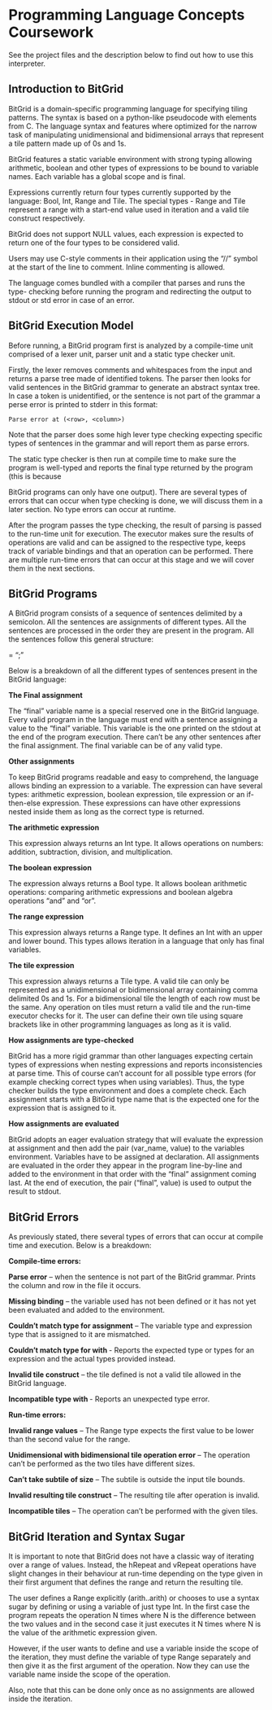 # Programming Language Concepts Coursework

See the project files and the description below to find out how to use this interpreter.

## Introduction to BitGrid

BitGrid is a domain-specific programming language for specifying tiling patterns.
The syntax is based on a python-like pseudocode with elements from C. The
language syntax and features where optimized for the narrow task of
manipulating unidimensional and bidimensional arrays that represent a tile
pattern made up of 0s and 1s.

BitGrid features a static variable environment with strong typing allowing
arithmetic, boolean and other types of expressions to be bound to variable
names. Each variable has a global scope and is final.

Expressions currently return four types currently supported by the language: Bool,
Int, Range and Tile. The special types - Range and Tile represent a range with a
start-end value used in iteration and a valid tile construct respectively.

BitGrid does not support NULL values, each expression is expected to return one
of the four types to be considered valid.

Users may use C-style comments in their application using the “//” symbol at the
start of the line to comment. Inline commenting is allowed.

The language comes bundled with a compiler that parses and runs the type-
checking before running the program and redirecting the output to stdout or std
error in case of an error.

## BitGrid Execution Model

Before running, a BitGrid program first is analyzed by a compile-time unit
comprised of a lexer unit, parser unit and a static type checker unit.

Firstly, the lexer removes comments and whitespaces from the input and returns
a parse tree made of identified tokens. The parser then looks for valid sentences
in the BitGrid grammar to generate an abstract syntax tree. In case a token is
unidentified, or the sentence is not part of the grammar a perse error is printed
to stderr in this format:

```
Parse error at (<row>, <column>)
```
Note that the parser does some high lever type checking expecting specific
types of sentences in the grammar and will report them as parse errors.

The static type checker is then run at compile time to make sure the program is
well-typed and reports the final type returned by the program (this is because


BitGrid programs can only have one output). There are several types of errors
that can occur when type checking is done, we will discuss them in a later
section. No type errors can occur at runtime.

After the program passes the type checking, the result of parsing is passed to
the run-time unit for execution. The executor makes sure the results of operations
are valid and can be assigned to the respective type, keeps track of variable
bindings and that an operation can be performed. There are multiple run-time
errors that can occur at this stage and we will cover them in the next sections.

## BitGrid Programs

A BitGrid program consists of a sequence of sentences delimited by a
semicolon. All the sentences are assignments of different types. All the
sentences are processed in the order they are present in the program. All the
sentences follow this general structure:

<Type> <variableName> = <sequence of operations returning the Type> “;”

Below is a breakdown of all the different types of sentences present in the
BitGrid language:

**The Final assignment**

The “final” variable name is a special reserved one in the BitGrid language.
Every valid program in the language must end with a sentence assigning a
value to the “final” variable. This variable is the one printed on the stdout at the
end of the program execution. There can’t be any other sentences after the
final assignment. The final variable can be of any valid type.

**Other assignments**

To keep BitGrid programs readable and easy to comprehend, the language
allows binding an expression to a variable. The expression can have several
types: arithmetic expression, boolean expression, tile expression or an if-then-else
expression. These expressions can have other expressions nested inside them as
long as the correct type is returned.

**The arithmetic expression**

This expression always returns an Int type. It allows operations on numbers:
addition, subtraction, division, and multiplication.

**The boolean expression**

The expression always returns a Bool type. It allows boolean arithmetic
operations: comparing arithmetic expressions and boolean algebra operations
“and” and “or”.

**The range expression**

This expression always returns a Range type. It defines an Int with an upper and
lower bound. This types allows iteration in a language that only has final
variables.


**The tile expression**

This expression always returns a Tile type. A valid tile can only be represented as
a unidimensional or bidimensional array containing comma delimited 0s and 1s.
For a bidimensional tile the length of each row must be the same. Any operation
on tiles must return a valid tile and the run-time executor checks for it. The user
can define their own tile using square brackets like in other programming
languages as long as it is valid.

**How assignments are type-checked**

BitGrid has a more rigid grammar than other languages expecting certain types
of expressions when nesting expressions and reports inconsistencies at parse
time. This of course can’t account for all possible type errors (for example
checking correct types when using variables). Thus, the type checker builds the
type environment and does a complete check. Each assignment starts with a
BitGrid type name that is the expected one for the expression that is assigned to
it.

**How assignments are evaluated**

BitGrid adopts an eager evaluation strategy that will evaluate the expression at
assignment and then add the pair (var_name, value) to the variables
environment. Variables have to be assigned at declaration. All assignments are
evaluated in the order they appear in the program line-by-line and added to
the environment in that order with the “final” assignment coming last. At the end
of execution, the pair (“final”, value) is used to output the result to stdout.

## BitGrid Errors

As previously stated, there several types of errors that can occur at compile time
and execution. Below is a breakdown:

**Compile-time errors:**

**Parse error** – when the sentence is not part of the BitGrid grammar. Prints the
column and row in the file it occurs.

**Missing binding** – the variable used has not been defined or it has not yet been
evaluated and added to the environment.

**Couldn’t match type for assignment** – The variable type and expression type
that is assigned to it are mismatched.


**Couldn’t match type <Type> for <Operation> with <Type>** - Reports the
expected type or types for an expression and the actual types provided
instead.

**Invalid tile construct** – the tile defined is not a valid tile allowed in the BitGrid
language.

**Incompatible type with <Type>** - Reports an unexpected type error.

**Run-time errors:**

**Invalid range values** – The Range type expects the first value to be lower than
the second value for the range.

**Unidimensional with bidimensional tile operation error** – The operation can’t be
performed as the two tiles have different sizes.

**Can’t take subtile of size** – The subtile is outside the input tile bounds.

**Invalid resulting tile construct** – The resulting tile after operation is invalid.

**Incompatible <Operation> tiles** – The operation can’t be performed with the
given tiles.

## BitGrid Iteration and Syntax Sugar

It is important to note that BitGrid does not have a classic way of iterating over a
range of values. Instead, the hRepeat and vRepeat operations have slight
changes in their behaviour at run-time depending on the type given in their first
argument that defines the range and return the resulting tile.

The user defines a Range explicitly (arith..arith) or chooses to use a syntax sugar
by defining or using a variable of just type Int. In the first case the program
repeats the operation N times where N is the difference between the two values
and in the second case it just executes it N times where N is the value of the
arithmetic expression given.

However, if the user wants to define and use a variable inside the scope of the
iteration, they must define the variable of type Range separately and then give
it as the first argument of the operation. Now they can use the variable name
inside the scope of the operation.

Also, note that this can be done only once as no assignments are allowed inside
the iteration.
